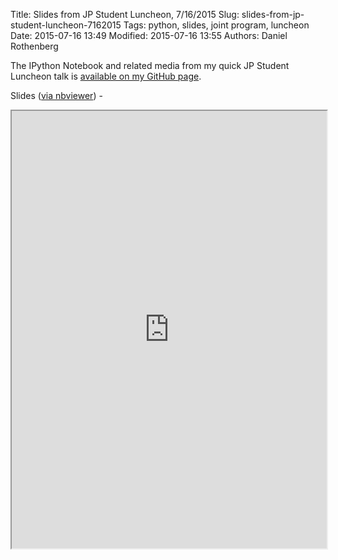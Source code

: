 Title: Slides from JP Student Luncheon, 7/16/2015
Slug: slides-from-jp-student-luncheon-7162015
Tags: python, slides, joint program, luncheon
Date: 2015-07-16 13:49
Modified: 2015-07-16 13:55
Authors: Daniel Rothenberg

The IPython Notebook and related media from my quick JP Student Luncheon talk is [available on my GitHub page](https://github.com/darothen/jp_lunch_summer_2015).

Slides ([via nbviewer](http://nbviewer.ipython.org/format/slides/github/darothen/jp_lunch_summer_2015/blob/master/jp_slides.ipynb#/)) -

<iframe src="http://nbviewer.ipython.org/format/slides/github/darothen/jp_lunch_summer_2015/blob/master/jp_slides.ipynb#/" width=100% height=700></iframe>
